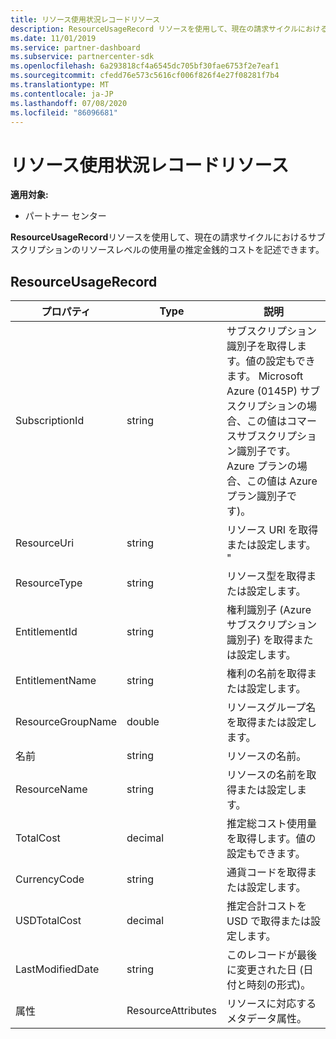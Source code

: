 ```yaml
---
title: リソース使用状況レコードリソース
description: ResourceUsageRecord リソースを使用して、現在の請求サイクルにおけるサブスクリプションのリソースレベルの使用量の推定金銭的コストを記述できます。
ms.date: 11/01/2019
ms.service: partner-dashboard
ms.subservice: partnercenter-sdk
ms.openlocfilehash: 6a293818cf4a6545dc705bf30fae6753f2e7eaf1
ms.sourcegitcommit: cfedd76e573c5616cf006f826f4e27f08281f7b4
ms.translationtype: MT
ms.contentlocale: ja-JP
ms.lasthandoff: 07/08/2020
ms.locfileid: "86096681"
---
```

# <a name="resource-usage-record-resources"></a>リソース使用状況レコードリソース

**適用対象:**

- パートナー センター

**ResourceUsageRecord**リソースを使用して、現在の請求サイクルにおけるサブスクリプションのリソースレベルの使用量の推定金銭的コストを記述できます。

## <a name="resourceusagerecord"></a>ResourceUsageRecord

| プロパティ         | Type               | 説明                                                                                   |
|------------------|--------------------|-----------------------------------------------------------------------------------------------|
| SubscriptionId           | string             | サブスクリプション識別子を取得します。値の設定もできます。 Microsoft Azure (0145P) サブスクリプションの場合、この値はコマースサブスクリプション識別子です。 Azure プランの場合、この値は Azure プラン識別子です)。                  |
| ResourceUri  | string             | リソース URI を取得または設定します。 "                                                        |
| ResourceType          | string             | リソース型を取得または設定します。                                       |
| EntitlementId               | string             | 権利識別子 (Azure サブスクリプション識別子) を取得または設定します。                                                 |
| EntitlementName             | string             | 権利の名前を取得または設定します。                                                     |
| ResourceGroupName        | double             | リソースグループ名を取得または設定します。   |
| 名前   | string             | リソースの名前。 |
| ResourceName   | string             | リソースの名前を取得または設定します。 |
| TotalCost   | decimal             | 推定総コスト使用量を取得します。値の設定もできます。 |
| CurrencyCode   | string             | 通貨コードを取得または設定します。                                          |
| USDTotalCost   | decimal             | 推定合計コストを USD で取得または設定します。                                         |
| LastModifiedDate | string             | このレコードが最後に変更された日 (日付と時刻の形式)。                             |
| 属性       | ResourceAttributes | リソースに対応するメタデータ属性。                                        |                                           |
